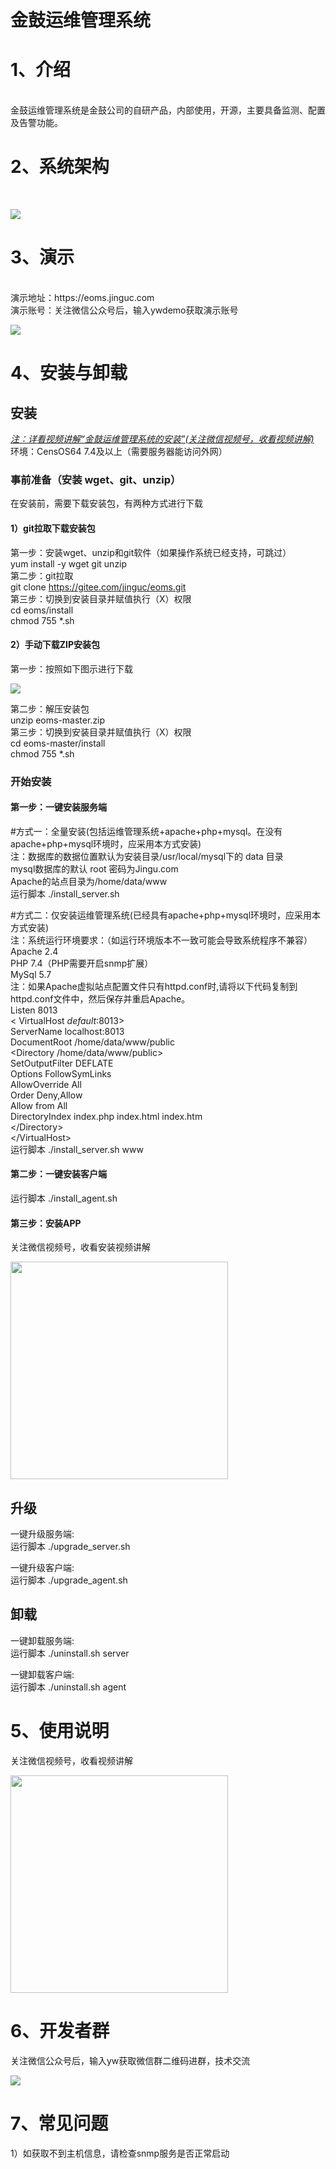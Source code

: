 # 金鼓运维管理系统

# 1、介绍
<br>
金鼓运维管理系统是金鼓公司的自研产品，内部使用，开源，主要具备监测、配置及告警功能。

# 2、系统架构
<br>
<p style="align:left;"><img src="https://www.jinguc.com/oms/img/xtjg.png"></p>

# 3、演示
<br>
演示地址：https://eoms.jinguc.com<br>
演示账号：关注微信公众号后，输入ywdemo获取演示账号<br>

<p style="align:left;"><img src="https://www.jinguc.com/oms/img/gzh.png"></p>

# 4、安装与卸载
## 安装
<em><a href="#5使用说明">注：详看视频讲解“金鼓运维管理系统的安装”(关注微信视频号，收看视频讲解)</a></em><br>
环境：CensOS64 7.4及以上（需要服务器能访问外网）<br>

### 事前准备（安装 wget、git、unzip）<br>
在安装前，需要下载安装包，有两种方式进行下载
#### 1）git拉取下载安装包<br>
第一步：安装wget、unzip和git软件（如果操作系统已经支持，可跳过）<br>
yum install -y wget git unzip<br>
第二步：git拉取<br>
git clone https://gitee.com/jinguc/eoms.git<br>
第三步：切换到安装目录并赋值执行（X）权限<br>
cd eoms/install<br>
chmod 755  *.sh<br>

#### 2）手动下载ZIP安装包<br>
第一步：按照如下图示进行下载<br>
<p style="align:left;"><img src="https://www.jinguc.com/oms/img/download_zip.png"></p>

第二步：解压安装包<br>
unzip eoms-master.zip<br>
第三步：切换到安装目录并赋值执行（X）权限<br>
cd eoms-master/install<br>
chmod 755  *.sh<br>

### 开始安装
#### 第一步：一键安装服务端<br>
#方式一：全量安装(包括运维管理系统+apache+php+mysql。在没有apache+php+mysql环境时，应采用本方式安装)<br>
注：数据库的数据位置默认为安装目录/usr/local/mysql下的 data 目录<br>
      mysql数据库的默认 root 密码为Jingu.com<br>
      Apache的站点目录为/home/data/www<br>
运行脚本 ./install_server.sh<br>

#方式二：仅安装运维管理系统(已经具有apache+php+mysql环境时，应采用本方式安装)<br>
注：系统运行环境要求：（如运行环境版本不一致可能会导致系统程序不兼容）<br>
Apache 2.4<br>
PHP 7.4（PHP需要开启snmp扩展）<br>
MySql 5.7<br>
注：如果Apache虚拟站点配置文件只有httpd.conf时,请将以下代码复制到httpd.conf文件中，然后保存并重启Apache。<br>
Listen 8013<br>
< VirtualHost _default_:8013><br>
ServerName localhost:8013<br>
DocumentRoot /home/data/www/public<br>
<Directory /home/data/www/public><br>
    SetOutputFilter DEFLATE<br>
    Options FollowSymLinks<br>
    AllowOverride All<br>
    Order Deny,Allow<br>
    Allow from All<br>
    DirectoryIndex index.php index.html index.htm<br>
<\/Directory><br>
<\/VirtualHost><br>
运行脚本 ./install_server.sh www<br>

#### 第二步：一键安装客户端<br>
运行脚本 ./install_agent.sh<br>

#### 第三步：安装APP<br>
关注微信视频号，收看安装视频讲解<br>
<p style="align:left;"><img src="https://www.jinguc.com/oms/img/sph.png" width="348"></p>

## 升级
一键升级服务端:<br>
运行脚本 ./upgrade_server.sh<br>

一键升级客户端:<br>
运行脚本 ./upgrade_agent.sh<br>
## 卸载
一键卸载服务端:<br>
运行脚本 ./uninstall.sh server<br>

一键卸载客户端:<br>
运行脚本 ./uninstall.sh agent<br>
<p>

# 5、使用说明
关注微信视频号，收看视频讲解<br>
<p style="align:left;"><img src="https://www.jinguc.com/oms/img/sph.png" width="348"></p>
<p>

# 6、开发者群
关注微信公众号后，输入yw获取微信群二维码进群，技术交流<br>
<p style="align:left;"><img src="https://www.jinguc.com/oms/img/kfq.png"></p>

# 7、常见问题

1）如获取不到主机信息，请检查snmp服务是否正常启动<br> 

